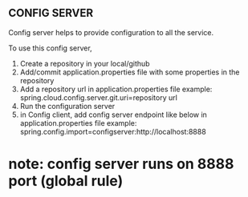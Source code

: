## CONFIG SERVER

Config server helps to provide configuration to all the service.

To use this config server,
1. Create a repository in your local/github
2. Add/commit application.properties file with some properties in the repository
3. Add a repository url in application.properties file
example: spring.cloud.config.server.git.uri=repository url
4. Run the configuration server
5. in Config client, add config server endpoint like below in application.properties file
example: spring.config.import=configserver:http://localhost:8888

# note: config server runs on 8888 port (global rule)